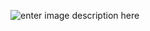 ![enter image description here](https://www.google.com/url?sa=i&url=https://www.facebook.com/official.gndec&psig=AOvVaw3b00K2L52GTVjZzx3xMdhb&ust=1600496306151000&source=images&cd=vfe&ved=0CAIQjRxqFwoTCMj7k6qv8-sCFQAAAAAdAAAAABAD)
<!--stackedit_data:
eyJoaXN0b3J5IjpbNTI5NzAxODc5XX0=
-->
